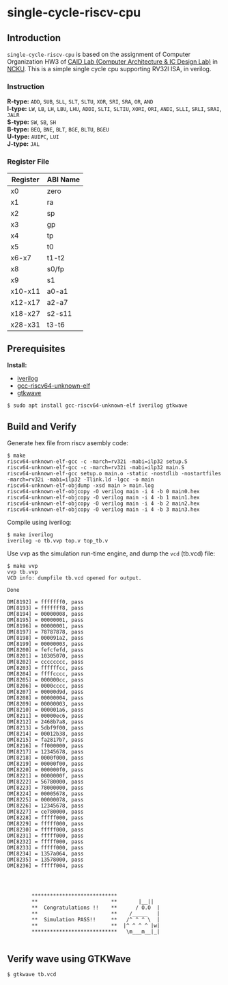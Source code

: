 # single-cycle-riscv-cpu

## Introduction
`single-cycle-riscv-cpu` is based on the assignment of Computer Organization HW3 of [CAID Lab (Computer Architecture & IC Design Lab)](http://caid.csie.ncku.edu.tw/index.php?e=home.courses&lang=en#tab-0) in [NCKU](https://web.ncku.edu.tw/index.php?Lang=en). This is a simple single cycle cpu supporting RV32I ISA, in verilog.

### Instruction
**R-type:** `ADD`, `SUB`, `SLL`, `SLT`, `SLTU`, `XOR`, `SRI`, `SRA`, `OR`, `AND`  
**I-type:** `LW`, `LB`, `LH`, `LBU`, `LHU`, `ADDI`, `SLTI`, `SLTIU`, `XORI`, `ORI`, `ANDI`, `SLLI`, `SRLI`, `SRAI`, `JALR`  
**S-type:** `SW`, `SB`, `SH`  
**B-type:** `BEQ`, `BNE`, `BLT`, `BGE`, `BLTU`, `BGEU`  
**U-type:** `AUIPC`, `LUI`  
**J-type:** `JAL`  

### Register File
| Register | ABI Name |
| -------- | -------- |
| x0       | zero     |
| x1       | ra       |
| x2       | sp       |
| x3       | gp       |
| x4       | tp       |
| x5       | t0       |
| x6-x7    | t1-t2    |
| x8       | s0/fp    |
| x9       | s1       |
| x10-x11  | a0-a1    |
| x12-x17  | a2-a7    |
| x18-x27  | s2-s11   |
| x28-x31  | t3-t6    |

## Prerequisites
**Install:**
* [iverilog](http://iverilog.icarus.com)
* [gcc-riscv64-unknown-elf](https://github.com/riscv/riscv-gcc)
* [gtkwave](http://gtkwave.sourceforge.net/)

```
$ sudo apt install gcc-riscv64-unknown-elf iverilog gtkwave
```

## Build and Verify
Generate hex file from riscv asembly code:
```
$ make
riscv64-unknown-elf-gcc -c -march=rv32i -mabi=ilp32 setup.S
riscv64-unknown-elf-gcc -c -march=rv32i -mabi=ilp32 main.S
riscv64-unknown-elf-gcc setup.o main.o -static -nostdlib -nostartfiles -march=rv32i -mabi=ilp32 -Tlink.ld -lgcc -o main
riscv64-unknown-elf-objdump -xsd main > main.log
riscv64-unknown-elf-objcopy -O verilog main -i 4 -b 0 main0.hex
riscv64-unknown-elf-objcopy -O verilog main -i 4 -b 1 main1.hex
riscv64-unknown-elf-objcopy -O verilog main -i 4 -b 2 main2.hex
riscv64-unknown-elf-objcopy -O verilog main -i 4 -b 3 main3.hex
```
Compile using iverilog:
```
$ make iverilog 
iverilog -o tb.vvp top.v top_tb.v
```
Use vvp as the simulation run-time engine, and dump the `vcd` (tb.vcd) file:
```
$ make vvp
vvp tb.vvp
VCD info: dumpfile tb.vcd opened for output.

Done

DM[8192] = fffffff0, pass
DM[8193] = fffffff8, pass
DM[8194] = 00000008, pass
DM[8195] = 00000001, pass
DM[8196] = 00000001, pass
DM[8197] = 78787878, pass
DM[8198] = 000091a2, pass
DM[8199] = 00000003, pass
DM[8200] = fefcfefd, pass
DM[8201] = 10305070, pass
DM[8202] = cccccccc, pass
DM[8203] = ffffffcc, pass
DM[8204] = ffffcccc, pass
DM[8205] = 000000cc, pass
DM[8206] = 0000cccc, pass
DM[8207] = 00000d9d, pass
DM[8208] = 00000004, pass
DM[8209] = 00000003, pass
DM[8210] = 000001a6, pass
DM[8211] = 00000ec6, pass
DM[8212] = 2468b7a8, pass
DM[8213] = 5dbf9f00, pass
DM[8214] = 00012b38, pass
DM[8215] = fa2817b7, pass
DM[8216] = ff000000, pass
DM[8217] = 12345678, pass
DM[8218] = 0000f000, pass
DM[8219] = 00000f00, pass
DM[8220] = 000000f0, pass
DM[8221] = 0000000f, pass
DM[8222] = 56780000, pass
DM[8223] = 78000000, pass
DM[8224] = 00005678, pass
DM[8225] = 00000078, pass
DM[8226] = 12345678, pass
DM[8227] = ce780000, pass
DM[8228] = fffff000, pass
DM[8229] = fffff000, pass
DM[8230] = fffff000, pass
DM[8231] = fffff000, pass
DM[8232] = fffff000, pass
DM[8233] = fffff000, pass
DM[8234] = 1357a064, pass
DM[8235] = 13578000, pass
DM[8236] = fffff004, pass




        ****************************               
        **                        **       |__||  
        **  Congratulations !!    **      / O.O  | 
        **                        **    /_____   | 
        **  Simulation PASS!!     **   /^ ^ ^ \  |
        **                        **  |^ ^ ^ ^ |w| 
        ****************************   \m___m__|_|
        
```

## Verify wave using GTKWave
```
$ gtkwave tb.vcd
```
